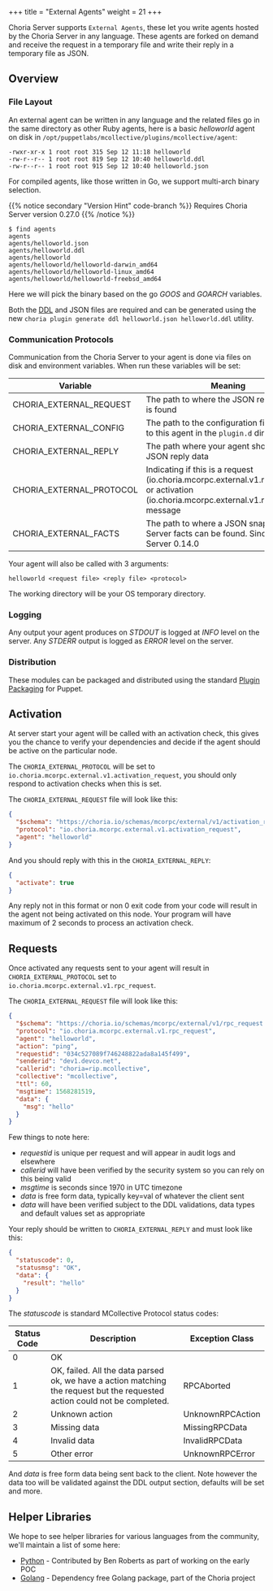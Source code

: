 +++
title = "External Agents"
weight = 21
+++

Choria Server supports `External Agents`, these let you write agents hosted by the Choria Server in any language.  These agents are forked on demand and receive the request in a temporary file and write their reply in a temporary file as JSON.

## Overview

### File Layout

An external agent can be written in any language and the related files go in the same directory as other Ruby agents, here is a basic *helloworld* agent on disk in `/opt/puppetlabs/mcollective/plugins/mcollective/agent`:

```nohighlight
-rwxr-xr-x 1 root root 315 Sep 12 11:18 helloworld
-rw-r--r-- 1 root root 819 Sep 12 10:40 helloworld.ddl
-rw-r--r-- 1 root root 915 Sep 12 10:40 helloworld.json
```

For compiled agents, like those written in Go, we support multi-arch binary selection.

{{% notice secondary "Version Hint" code-branch %}}
Requires Choria Server version 0.27.0
{{% /notice %}}

```nohighlight
$ find agents
agents
agents/helloworld.json
agents/helloworld.ddl
agents/helloworld
agents/helloworld/helloworld-darwin_amd64
agents/helloworld/helloworld-linux_amd64
agents/helloworld/helloworld-freebsd_amd64
```

Here we will pick the binary based on the go *GOOS* and *GOARCH* variables.


Both the [DDL](../ddl/) and JSON files are required and can be generated using the new `choria plugin generate ddl helloworld.json helloworld.ddl` utility.

### Communication Protocols

Communication from the Choria Server to your agent is done via files on disk and environment variables.  When run these variables will be set:

| Variable                 | Meaning                                                                                                                                   |
|--------------------------|-------------------------------------------------------------------------------------------------------------------------------------------|
| CHORIA_EXTERNAL_REQUEST  | The path to where the JSON request data is found                                                                                          |
| CHORIA_EXTERNAL_CONFIG   | The path to the configuration file specific to this agent in the `plugin.d` directory                                                     |
| CHORIA_EXTERNAL_REPLY    | The path where your agent should write JSON reply data                                                                                    |
| CHORIA_EXTERNAL_PROTOCOL | Indicating if this is a request (io.choria.mcorpc.external.v1.rpc_request) or activation (io.choria.mcorpc.external.v1.rpc_reply) message |
| CHORIA_EXTERNAL_FACTS    | The path to where a JSON snapshots of Server facts can be found.  Since Choria Server 0.14.0                                              |

Your agent will also be called with 3 arguments:

```
helloworld <request file> <reply file> <protocol>
```

The working directory will be your OS temporary directory.

### Logging

Any output your agent produces on *STDOUT* is logged at *INFO* level on the server.  Any *STDERR* output is logged as *ERROR* level on the server.

### Distribution

These modules can be packaged and distributed using the standard [Plugin Packaging](../packaging) for Puppet.

## Activation

At server start your agent will be called with an activation check, this gives you the chance to verify your dependencies and decide if the agent should be active on the particular node.

The `CHORIA_EXTERNAL_PROTOCOL` will be set to `io.choria.mcorpc.external.v1.activation_request`, you should only respond to activation checks when this is set.

The `CHORIA_EXTERNAL_REQUEST` file will look like this:

```json
{
  "$schema": "https://choria.io/schemas/mcorpc/external/v1/activation_request.json",
  "protocol": "io.choria.mcorpc.external.v1.activation_request",
  "agent": "helloworld"
}
```

And you should reply with this in the `CHORIA_EXTERNAL_REPLY`:

```json
{
  "activate": true
}
```

Any reply not in this format or non 0 exit code from your code will result in the agent not being activated on this node. Your program will have maximum of 2 seconds to process an activation check.

## Requests

Once activated any requests sent to your agent will result in `CHORIA_EXTERNAL_PROTOCOL` set to `io.choria.mcorpc.external.v1.rpc_request`.

The `CHORIA_EXTERNAL_REQUEST` file will look like this:

```json
{
  "$schema": "https://choria.io/schemas/mcorpc/external/v1/rpc_request.json",
  "protocol": "io.choria.mcorpc.external.v1.rpc_request",
  "agent": "helloworld",
  "action": "ping",
  "requestid": "034c527089f746248822ada8a145f499",
  "senderid": "dev1.devco.net",
  "callerid": "choria=rip.mcollective",
  "collective": "mcollective",
  "ttl": 60,
  "msgtime": 1568281519,
  "data": {
    "msg": "hello"
  }
}
```

Few things to note here:

 * *requestid* is unique per request and will appear in audit logs and elsewhere
 * *callerid* will have been verified by the security system so you can rely on this being valid
 * *msgtime* is seconds since 1970 in UTC timezone
 * *data* is free form data, typically key=val of whatever the client sent
 * *data* will have been verified subject to the DDL validations, data types and default values set as appropriate

Your reply should be written to `CHORIA_EXTERNAL_REPLY` and must look like this:

```json
{
  "statuscode": 0,
  "statusmsg": "OK",
  "data": {
    "result": "hello"
  }
}
```

The *statuscode* is standard MCollective Protocol status codes:

| Status Code | Description                                                                                                                 | Exception Class  |
|-------------|-----------------------------------------------------------------------------------------------------------------------------|------------------|
| 0           | OK                                                                                                                          |                  |
| 1           | OK, failed.  All the data parsed ok, we have a action matching the request but the requested action could not be completed. | RPCAborted       |
| 2           | Unknown action                                                                                                              | UnknownRPCAction |
| 3           | Missing data                                                                                                                | MissingRPCData   |
| 4           | Invalid data                                                                                                                | InvalidRPCData   |
| 5           | Other error                                                                                                                 | UnknownRPCError  |

And *data* is free form data being sent back to the client.  Note however the data too will be validated against the DDL output section, defaults will be set and more.

## Helper Libraries

We hope to see helper libraries for various languages from the community, we'll maintain a list of some here:

 * [Python](https://github.com/optiz0r/py-mco-agent) - Contributed by Ben Roberts as part of working on the early POC
 * [Golang](https://github.com/choria-io/go-external-agent) - Dependency free Golang package, part of the Choria project
